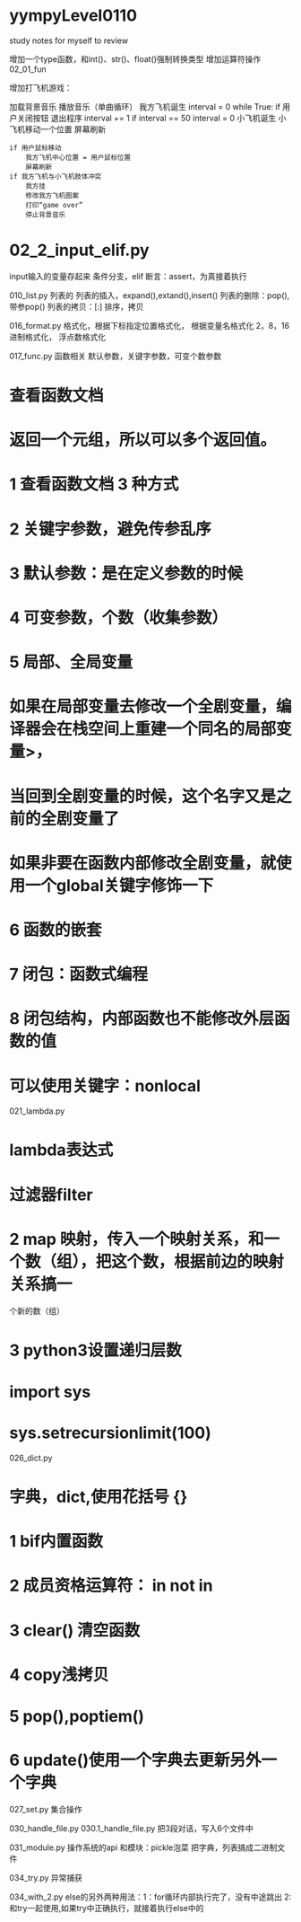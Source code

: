 # yympyLevel0110
study notes for myself to review


增加一个type函数，和int()、str()、float()强制转换类型
增加运算符操作 02_01_fun

增加打飞机游戏：

加载背景音乐
播放音乐（单曲循环）
我方飞机诞生
interval = 0
while True:
	if 用户关闭按钮
		退出程序
	interval += 1
	if interval == 50
		interval = 0
		小飞机诞生
	小飞机移动一个位置
	屏幕刷新

	if 用户鼠标移动
		我方飞机中心位置 = 用户鼠标位置
		屏幕刷新
	if 我方飞机与小飞机肢体冲突
		我方挂
		修改我方飞机图案
		打印“game over”
		停止背景音乐




# 02_2_input_elif.py
input输入的变量存起来
条件分支，elif
断言：assert，为真接着执行

010_list.py
列表的
列表的插入，expand(),extand(),insert()
列表的删除：pop(),带参pop()
列表的拷贝：[:]
排序，拷贝

016_format.py
格式化，根据下标指定位置格式化，
	根据变量名格式化
2，8，16进制格式化，
浮点数格式化



017_func.py
	函数相关
	默认参数，关键字参数，可变个数参数
# 查看函数文档
# 返回一个元组，所以可以多个返回值。

# 1 查看函数文档 3 种方式
# 2 关键字参数，避免传参乱序
# 3 默认参数：是在定义参数的时候
# 4 可变参数，个数（收集参数）
# 5 局部、全局变量
#    如果在局部变量去修改一个全剧变量，编译器会在栈空间上重建一个同名的局部变量>，
#    当回到全剧变量的时候，这个名字又是之前的全剧变量了
#    如果非要在函数内部修改全剧变量，就使用一个global关键字修饰一下
# 6 函数的嵌套
# 7 闭包：函数式编程
# 8 闭包结构，内部函数也不能修改外层函数的值
#   可以使用关键字：nonlocal


021_lambda.py
# lambda表达式
# 过滤器filter
# 2 map 映射，传入一个映射关系，和一个数（组），把这个数，根据前边的映射关系搞一
个新的数（组）
# 3 python3设置递归层数
# import sys
# sys.setrecursionlimit(100)


026_dict.py
# 字典，dict,使用花括号 {}
# 1 bif内置函数
# 2 成员资格运算符： in not in 
# 3 clear() 清空函数
# 4 copy浅拷贝
# 5 pop(),poptiem()
# 6 update()使用一个字典去更新另外一个字典


027_set.py
集合操作


030_handle_file.py 
030.1_handle_file.py 
把3段对话，写入6个文件中


031_module.py
操作系统的api
和模块：pickle泡菜
把字典，列表搞成二进制文件


034_try.py
异常捕获


034_with_2.py 
 else的另外两种用法：1：for循环内部执行完了，没有中途跳出
		     2: 和try一起使用,如果try中正确执行，就接着执行else中的


